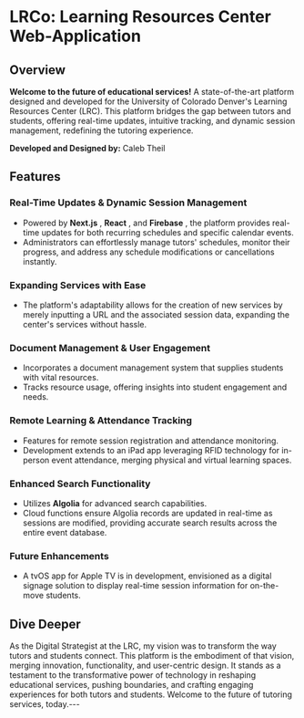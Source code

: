 # LRCo: Learning Resources Center Web-Application


## Overview

**Welcome to the future of educational services!** 
A state-of-the-art platform designed and developed for the University of Colorado Denver's Learning Resources Center (LRC). This platform bridges the gap between tutors and students, offering real-time updates, intuitive tracking, and dynamic session management, redefining the tutoring experience.

**Developed and Designed by:**  Caleb Theil
## Features
### Real-Time Updates & Dynamic Session Management 
- Powered by **Next.js** , **React** , and **Firebase** , the platform provides real-time updates for both recurring schedules and specific calendar events.
- Administrators can effortlessly manage tutors' schedules, monitor their progress, and address any schedule modifications or cancellations instantly.
### Expanding Services with Ease
- The platform's adaptability allows for the creation of new services by merely inputting a URL and the associated session data, expanding the center's services without hassle.
### Document Management & User Engagement
- Incorporates a document management system that supplies students with vital resources.
- Tracks resource usage, offering insights into student engagement and needs.
### Remote Learning & Attendance Tracking
- Features for remote session registration and attendance monitoring.
- Development extends to an iPad app leveraging RFID technology for in-person event attendance, merging physical and virtual learning spaces.
### Enhanced Search Functionality 
- Utilizes **Algolia**  for advanced search capabilities.
- Cloud functions ensure Algolia records are updated in real-time as sessions are modified, providing accurate search results across the entire event database.
### Future Enhancements
- A tvOS app for Apple TV is in development, envisioned as a digital signage solution to display real-time session information for on-the-move students.
## Dive Deeper

As the Digital Strategist at the LRC, my vision was to transform the way tutors and students connect. This platform is the embodiment of that vision, merging innovation, functionality, and user-centric design. It stands as a testament to the transformative power of technology in reshaping educational services, pushing boundaries, and crafting engaging experiences for both tutors and students. Welcome to the future of tutoring services, today.---
